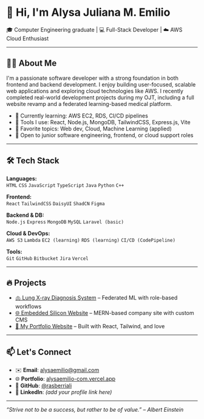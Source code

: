 # 👋 Hi, I'm Alysa Juliana M. Emilio

🎓 Computer Engineering graduate | 💻 Full-Stack Developer | ☁️ AWS Cloud Enthusiast

---

## 🧑‍💻 About Me

I'm a passionate software developer with a strong foundation in both frontend and backend development. I enjoy building user-focused, scalable web applications and exploring cloud technologies like AWS. I recently completed real-world development projects during my OJT, including a full website revamp and a federated learning-based medical platform.

- 🔧 Currently learning: AWS EC2, RDS, CI/CD pipelines
- 🚀 Tools I use: React, Node.js, MongoDB, TailwindCSS, Express.js, Vite
- 🧠 Favorite topics: Web dev, Cloud, Machine Learning (applied)
- 💼 Open to junior software engineering, frontend, or cloud support roles

---

## 🛠️ Tech Stack

**Languages:**  
`HTML` `CSS` `JavaScript` `TypeScript` `Java` `Python` `C++`

**Frontend:**  
`React` `TailwindCSS` `DaisyUI` `ShadCN` `Figma`

**Backend & DB:**  
`Node.js` `Express` `MongoDB` `MySQL` `Laravel (basic)`

**Cloud & DevOps:**  
`AWS S3` `Lambda` `EC2 (learning)` `RDS (learning)` `CI/CD (CodePipeline)`

**Tools:**  
`Git` `GitHub` `Bitbucket` `Jira` `Vercel`

---

## 🔥 Projects

- [🫁 Lung X-ray Diagnosis System](https://github.com/rasberriali/lung-xray-fedml) – Federated ML with role-based workflows  
- [🌐 Embedded Silicon Website](https://github.com/rasberriali/embedded-silicon) – MERN-based company site with custom CMS  
- [💼 My Portfolio Website](https://alysaemilio-com.vercel.app) – Built with React, Tailwind, and love

---

## 📫 Let's Connect

- ✉️ **Email**: [alysaemilio@gmail.com](mailto:alysaemilio@gmail.com)  
- 🌐 **Portfolio**: [alysaemilio-com.vercel.app](https://alysaemilio-com.vercel.app)  
- 🐙 **GitHub**: [@rasberriali](https://github.com/rasberriali)  
- 💼 **LinkedIn**: *(add your profile link here)*

---

_“Strive not to be a success, but rather to be of value.” – Albert Einstein_
